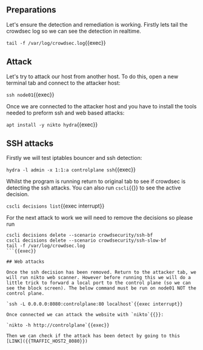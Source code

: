 ## Preparations

Let's ensure the detection and remediation is working. Firstly lets tail the crowdsec log so we can see the detection in realtime.

`tail -f /var/log/crowdsec.log`{{exec}}

## Attack

Let's try to attack our host from another host. To do this, open a new terminal tab and connect to the attacker host:

`ssh node01`{{exec}}

Once we are connected to the attacker host and you have to install the tools needed to preform ssh and web based attacks:

`apt install -y nikto hydra`{{exec}}

## SSH attacks

Firstly we will test iptables bouncer and ssh detection:

`hydra -l admin -x 1:1:a controlplane ssh`{{exec}}

Whilst the program is running return to original tab to see if crowdsec is detecting the ssh attacks. You can also run `cscli`{{}} to see the active decision.

`cscli decisions list`{{exec interrupt}}

For the next attack to work we will need to remove the decisions so please run

```
cscli decisions delete --scenario crowdsecurity/ssh-bf
cscli decisions delete --scenario crowdsecurity/ssh-slow-bf
tail -f /var/log/crowdsec.log
```{{exec}}

## Web attacks

Once the ssh decision has been removed. Return to the attacker tab, we will run nikto web scanner. However before running this we will do a little trick to forward a local port to the control plane (so we can see the block screen). The below command must be run on node01 NOT the control plane.

`ssh -L 0.0.0.0:8080:controlplane:80 localhost`{{exec interrupt}}

Once connected we can attack the website with `nikto`{{}}: 

`nikto -h http://controlplane`{{exec}}

Then we can check if the attack has been detect by going to this [LINK]({{TRAFFIC_HOST2_8080}})